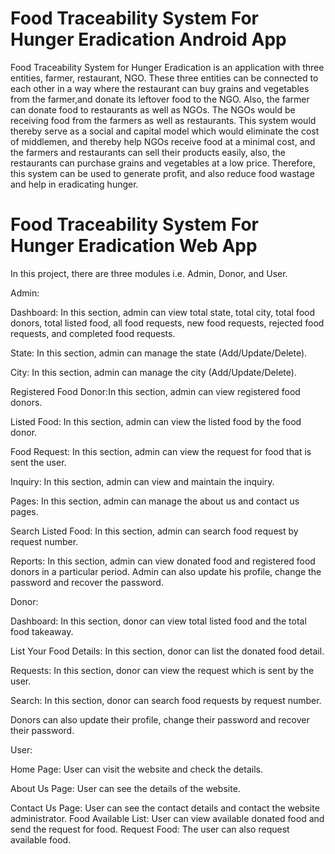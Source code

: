 # Food Traceability System For Hunger Eradication Android App

Food Traceability System for Hunger Eradication is an application with three entities, farmer, restaurant, NGO. These three entities can be connected to each other in a way where the restaurant can buy grains and vegetables from the farmer,and donate its leftover food to the NGO. Also, the farmer can donate food to restaurants as well as NGOs. The NGOs would be receiving food from the farmers as well as restaurants. This system would thereby serve as a social and capital model which would eliminate the cost of middlemen, and thereby help NGOs receive food at a minimal cost, and the farmers and restaurants can sell their products easily, also, the restaurants can purchase grains and vegetables at a low price. Therefore, this system can be used to generate profit, and also reduce food wastage and help in eradicating hunger.

# Food Traceability System For Hunger Eradication Web App

In this project, there are three modules i.e. Admin, Donor, and User.

Admin:

Dashboard: In this section, admin can view total state, total city, total food donors, total listed food, 
all food requests, new food requests, rejected food requests, and completed food requests.

State: In this section, admin can manage the state (Add/Update/Delete).

City: In this section, admin can manage the city (Add/Update/Delete).

Registered Food Donor:In this section, admin can view registered food donors.

Listed Food: In this section, admin can view the listed food by the food donor.

Food Request: In this section, admin can view the request for food that is sent the user.

Inquiry: In this section, admin can view and maintain the inquiry.

Pages: In this section, admin can manage the about us and contact us pages.

Search Listed Food: In this section, admin can search food request by request number.

Reports: In this section, admin can view donated food and registered food donors in a particular period. Admin can also update his profile, change the password and recover the password.



Donor:

Dashboard: In this section, donor can view total listed food and the total food takeaway.

List Your Food Details: In this section, donor can list the donated food detail.

Requests: In this section, donor can view the request which is sent by the user.

Search: In this section, donor can search food requests by request number.

Donors can also update their profile, change their password and recover their password.



User:

Home Page: User can visit the website and check the details.

About Us Page: User can see the details of the website.

Contact Us Page: User can see the contact details and contact the website administrator.
Food Available List: User can view available donated food and send the request for food.
Request Food: The user can also request available food.
